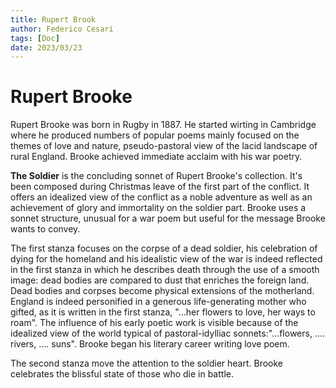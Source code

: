 ```yaml
---
title: Rupert Brook
author: Federico Cesari 
tags: [Doc]
date: 2023/03/23
---
```

# Rupert Brooke
Rupert Brooke was born in Rugby in 1887. He started wirting in Cambridge where he produced numbers of popular poems mainly focused on the themes of love and nature, pseudo-pastoral view of the lacid landscape of rural England. Brooke achieved immediate acclaim with his war poetry. 

**The Soldier** is the concluding sonnet of Rupert Brooke's collection. It's been composed  during Christmas leave of the first part of the conflict. It offers an idealized view of the conflict as a noble adventure as well as an achievement of glory and immortality on the soldier part. Brooke uses a sonnet structure, unusual for a war poem but useful for the message Brooke wants to convey.

The first stanza focuses on the corpse of a dead soldier, his celebration of dying for the homeland and his idealistic view of the war is indeed reflected in the first stanza in which he describes death through the use of a smooth image: dead bodies are compared to dust that enriches the foreign land. Dead bodies and corpses become physical extensions of the motherland.
England is indeed personified in a generous life-generating mother who gifted, as it is written in the first stanza, "...her flowers to love, her ways to roam". 
The influence of his early poetic work is visible because of the idealized view of the world typical of pastoral-idylliac sonnets:"...flowers, .... rivers, .... suns". Brooke began his literary career writing love poem.

The second stanza move the attention to the soldier heart. Brooke celebrates the blissful state of those who die in battle. 



